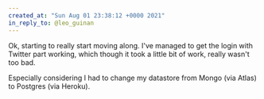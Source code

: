 ```yaml
---
created_at: "Sun Aug 01 23:38:12 +0000 2021"
in_reply_to: @leo_guinan
---
```


Ok, starting to really start moving along. I've managed to get the login with Twitter part working, which though it took a little bit of work, really wasn't too bad.

Especially considering I had to change my datastore from Mongo (via Atlas) to Postgres (via Heroku).